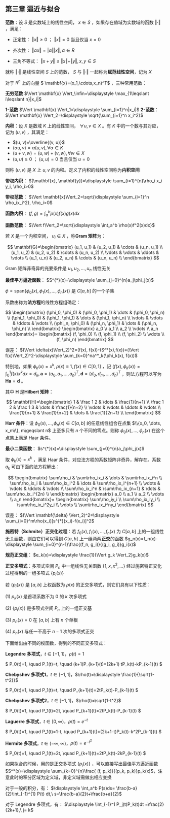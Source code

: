 ## **第三章 逼近与拟合**

**范数**：设 $S$ 是实数域上的线性空间， $x\in S$ ，如果存在值域为实数域的函数 $\Vert\cdot\Vert$ ，满足：

- 正定性： $\Vert x\Vert\geqslant0$ ； $\Vert x \Vert=0$ 当且仅当 $x=0$
- 齐次性： $\Vert \alpha x \Vert=\lvert \alpha\rvert\Vert x\Vert, \alpha\in R$

- 三角不等式： $\Vert x+y \Vert \leqslant \Vert x \Vert +\Vert y\Vert, x, y\in S$

就称 $\Vert\cdot\Vert$ 是线性空间 $S$ 上的范数， $S$ 与 $\Vert\cdot \Vert$ 一起称为**赋范线性空间**，记为 $X$

对于 $R^n$ 上的向量 $ \mathbf{x}=(x_1,\cdots,x_n)^T$ ，三种常用范数：

**无穷范数** $\Vert \mathbf{x} \Vert_\infin=\displaystyle \max_{1\leqslant i\leqslant n}|x_i|$

**1-范数** $\Vert \mathbf{x} \Vert_1=\displaystyle \sum_{i=1}^n|x_i|$  **2-范数**： $\Vert \mathbf{x} \Vert_2=\displaystyle \sqrt{\sum_{i=1}^n x_i^2}$

**内积**：设 $X$ 是数域 $K$ 上的线性空间， $\forall u, v\in X$ 。有 $K$ 中的一个数与其对应，记为 $(u, v)$ ，其满足：

- $(u, v)=\overline{(v, u)}$
- $(\alpha u, v)=\alpha(u, v), \forall \alpha \in K$
- $(u+v, w)=(u, w)+(v, w), \forall w\in X$
- $(u, u)\geqslant 0$ ； $(u, u)=0$ 当且仅当 $u=0$

则称 $(u, v)$ 是 $X$ 上 $u, v$ 的内积。定义了内积的线性空间称为**内积空间**

**带权内积**： $(\mathbf{x}, \mathbf{y})=\displaystyle \sum_{i=1}^{n}\rho_i x_i y_i, \rho_i>0$

**带权范数**： $\Vert \mathbf{x}\Vert_2=\sqrt{\displaystyle \sum_{i=1}^n \rho_ix_i^2}, \rho_i>0$

**函数内积**： $(f, g)=\displaystyle \int_a^b\rho(x)f(x)g(x)dx$

**函数范数**： $\Vert f\Vert_2=\sqrt{\displaystyle \int_a^b \rho(x)f^2(x)dx}$

若 $X$ 是一个内积空间， $u_i\in X$ ，称**Gram 矩阵**为：

$$
\mathbf{G}=\begin{bmatrix}
(u_1, u_1) & (u_2, u_1) & \cdots & (u_n, u_1) \\
(u_1, u_2) & (u_2, u_2) & \cdots & (u_n, u_2) \\
\vdots & \vdots & \ddots & \vdots \\
(u_1, u_n) & (u_2, u_n) & \cdots & (u_n, u_n) \\
\end{bmatrix}
$$

Gram 矩阵非奇异的充要条件是 $u_1, u_2, \dots, u_n$ 线性无关

**最佳平方逼近函数**： $S^{*}(x)=\displaystyle \sum_{j=0}^{n}a_j\phi_j(x)$

$\phi=\text{span}\{\phi_0(x), \phi_1(x), \dots, \phi_n(x)\}$ 是 $C[a, b]$ 的一个子集

系数由称为**法方程**的线性方程组确定：

$$
\begin{bmatrix}
(\phi_0, \phi_0) & (\phi_0, \phi_1)  & \dots & (\phi_0, \phi_n) \\
(\phi_1, \phi_0) & (\phi_1, \phi_1)  & \dots & (\phi_1, \phi_n) \\
\vdots  & \vdots & \ddots & \vdots \\
(\phi_n, \phi_0) & (\phi_n, \phi_1)  & \dots & (\phi_n, \phi_n) \\
\end{bmatrix}
\begin{bmatrix}
a_0 \\ a_1 \\ a_2 \\ \vdots \\ a_n
\end{bmatrix}=
\begin{bmatrix}
(f, \phi_0) \\ (f, \phi_1) \\ (f, \phi_2) \\ \vdots \\ (f, \phi_n)
\end{bmatrix}
$$

误差： $(\Vert \delta(x)\Vert_2)^2=(f(x), f(x))-(S^*(x),f(x))=(\Vert f(x)\Vert_2)^2-\displaystyle \sum_{k=0}^na^*_k(\phi_k(x), f(x))$

特别地，如果 $\phi_k(x)=x^k, \rho(x)\equiv 1, f(x)\in C[0, 1]$ ，记 $(f(x), \phi_k(x))=\displaystyle \int_0^1f(x)x^kdx=d_k,\mathbf{a}=(a_0, a_1, \dots, a_n)^T, \mathbf{d}=(d_0, d_m, \dots, d_n)^T$ ，则法方程可以写为 $\mathbf{Ha}=\mathbf{d}$ 。

其中 $\mathbf{H}$ 是**Hilbert 矩阵**：

$$
\mathbf{H}=\begin{bmatrix}
1 & \frac 1 2  & \dots & \frac{1}{n+1} \\
\frac 1 2 & \frac 1 3  & \dots & \frac{1}{n+2} \\
\vdots  & \vdots & \ddots & \vdots \\
\frac{1}{n+1} & \frac{1}{n+2}  & \dots & \frac{1}{2n+1} \\
\end{bmatrix}
$$

**Harr 条件**：设 $\phi_0(x), \dots, \phi_n(x)\in C[a, b]$ 的任意线性组合在点集 $\\{x_0, \dots, x_m\\}, m\geqslant n$ 上至多只有 $n$ 个不同的零点。则称 $\phi_0(x), \dots, \phi_n(x)$ 在这个点集上满足 Haar 条件。

**最小二乘函数**： $s^{*}(x)=\displaystyle \sum_{j=0}^{n}a_j\phi_j(x)$

取 $\phi_k(x)=x^k$ ，满足 Haar 条件，对应法方程的系数矩阵非奇异，解存在。系数 $a_k$ 可由下面的法方程解出：

$$
\begin{bmatrix}
\sum\rho_i & \sum\rho_ix_i  & \dots & \sum\rho_ix_i^n \\
\sum\rho_ix_i & \sum\rho_ix_i^2  & \dots & \sum\rho_ix_i^{n+1} \\
\vdots  & \vdots & \ddots & \vdots \\
\sum\rho_ix_i^n & \sum\rho_ix_{n+1}  & \dots & \sum\rho_ix_i^{2n} \\
\end{bmatrix}
\begin{bmatrix}
a_0 \\ a_1 \\ a_2 \\ \vdots \\ a_n
\end{bmatrix}=
\begin{bmatrix}
\sum\rho_iy_i \\ \sum\rho_ix_iy_i \\ \sum\rho_ix_i^2y_i \\ \vdots \\ \sum\rho_ix_i^ny_i
\end{bmatrix}
$$

误差： $(\Vert \mathbf{\delta} \Vert_2)^2=\displaystyle \sum_{i=0}^m\rho(x_i)[s^{*}(x_i)-f(x_i)]^2$

**施密特（Schmite）正交化过程**：若 $f_0(x), f_1(x), \dots, f_n(x)$ 为 $C[a, b]$ 上的一组线性无关函数，则由它们可以得到 $C[a, b]$ 上一组两两**正交**的函数 $g_n(x)=f_n(x)-\displaystyle \sum_{i=0}^{n-1}\frac{(f_n, g_i)}{(g_i, g_i)}g_i(x)$

**规范正交组**： $e_k(x)=\displaystyle \frac{1}{\Vert g_k \Vert_2}g_k(x)$

**正交多项式**：多项式空间 $P_n$ 中一组线性无关函数 $\{1, x, x^2, \dots\}$ 经过施密特正交化过程得到的一组多项式 $\{p_i(x)\}$

若 $\{p_i(x)\}$ 是 $[a, b]$ 上权函数为 $\rho(x)$ 的正交多项式，则它们具有以下性质：

(1) $p_k(x)$ 是首项系数不为 0 的 $k$ 次多项式

(2) $\{p_i(x)\}$ 是多项式空间 $P_n$ 上的一组正交基

(3) $p_n(x)=0$ 在 $[a, b]$ 上有 $n$ 个单根

(4) $p_n(x)$ 与任一不高于 $n-1$ 次的多项式正交

下面给出由不同的权函数，得到的不同正交多项式：

**Legendre 多项式**，$t \in [-1, 1]$，$\rho(t)=1$

$ P_0(t)=1, \quad P_1(t)=t, \quad (k+1)P_{k+1}(t)=(2k+1) tP_k(t)-kP_{k-1}(t) $

**Chebyshev 多项式1**，$t \in [-1, 1]$，$\rho(t)=\displaystyle \frac{1}{\sqrt{1-t^2}}$

$ P_0(t)=1, \quad P_1(t)=t, \quad P_{k+1}(t)=2tP_k(t)-P_{k-1}(t) $

**Chebyshev 多项式2**，$t \in [-1, 1]$，$\rho(t)=\sqrt{1-t^2}$

$ P_0(t)=1, \quad P_1(t)=2t, \quad P_{k+1}(t)=2tP_k(t)-P_{k-1}(t) $

**Laguerre 多项式**，$t \in [0, \infty)$，$\rho(t)=e^{-t}$

$ P_0(t)=1, \quad P_1(t)=1-t, \quad P_{k+1}(t)=(2k+1-t)P_k(t)-k^2P_{k-1}(t) $

**Hermite 多项式**，$t \in (-\infty, \infty)$，$\rho(t)=e^{-t^2}$

$ P_0(t)=1, \quad P_1(t)=2t, \quad P_{k+1}(t)=2tP_k(t)-2kP_{k-1}(t) $

如果拟合的时候，用的是正交多项式 $\{p_i(x)\}$ ，可以直接写出最佳平方逼近函数 $S^*(x)=\displaystyle \sum_{k=0}^{n}\frac{ (f, p_k)}{(p_k, p_k)}p_k(x)$，注意此时的积分区域为定义域，非定义域需做出相应变换

对于一般的积分，有： $\displaystyle \int_a^b P(s)ds= \frac{b-a}{2}\int_{-1}^{1} P(t) dt,\ s=\frac{b-a}{2}t+\frac{b+a}{2}$

对于 Legendre 多项式，有： $\displaystyle \int_{-1}^1 P_j(t)P_k(t)dt =\frac{2}{2k+1},\ j= k$
